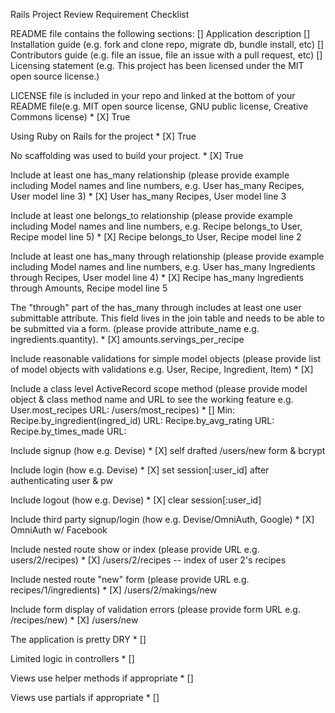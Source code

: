 Rails Project Review Requirement Checklist

README file contains the following sections: 
[] Application description
[] Installation guide (e.g. fork and clone repo, migrate db, bundle install, etc)
[] Contributors guide (e.g. file an issue, file an issue with a pull request, etc)
[] Licensing statement (e.g. This project has been licensed under the MIT open source license.)

LICENSE file is included in your repo and linked at the bottom of your README file(e.g. MIT open source license, GNU public license, Creative Commons license) *
[X] True

Using Ruby on Rails for the project *
[X] True

No scaffolding was used to build your project. *
[X] True

Include at least one has_many relationship (please provide example including Model names and line numbers, e.g. User has_many Recipes, User model line 3) *
[X] 
User has_many Recipes, User model line 3
 
Include at least one belongs_to relationship (please provide example including Model names and line numbers, e.g. Recipe belongs_to User, Recipe model line 5) *
[X]
Recipe belongs_to User, Recipe model line 2

Include at least one has_many through relationship (please provide example including Model names and line numbers, e.g. User has_many Ingredients through Recipes, User model line 4) *
[X]
Recipe has_many Ingredients through Amounts, Recipe model line 5


The "through" part of the has_many through includes at least one user submittable attribute. This field lives in the join table and needs to be able to be submitted via a form. (please provide attribute_name e.g. ingredients.quantity). *
[X]
amounts.servings_per_recipe

Include reasonable validations for simple model objects (please provide list of model objects with validations e.g. User, Recipe, Ingredient, Item) *
[X]

Include a class level ActiveRecord scope method (please provide model object & class method name and URL to see the working feature e.g. User.most_recipes URL: /users/most_recipes) *
[] 
Min:
Recipe.by_ingredient(ingred_id) URL: 
Recipe.by_avg_rating URL: 
Recipe.by_times_made URL: 

Include signup (how e.g. Devise) *
[X]
self drafted /users/new form & bcrypt

Include login (how e.g. Devise) *
[X]
set session[:user_id] after authenticating user & pw 

Include logout (how e.g. Devise) *
[X]
clear session[:user_id] 

Include third party signup/login (how e.g. Devise/OmniAuth, Google) *
[X]
OmniAuth w/ Facebook

Include nested route show or index (please provide URL e.g. users/2/recipes) *
[X]
/users/2/recipes -- index of user 2's recipes

Include nested route "new" form (please provide URL e.g. recipes/1/ingredients) *
[X]
/users/2/makings/new

Include form display of validation errors (please provide form URL e.g. /recipes/new) *
[X]
/users/new

The application is pretty DRY *
[]

Limited logic in controllers *
[]

Views use helper methods if appropriate *
[]

Views use partials if appropriate *
[]